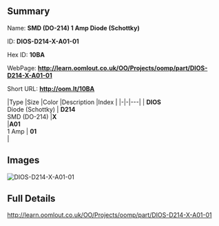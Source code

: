 

## Summary
 
Name: __SMD (DO-214) 1 Amp Diode (Schottky)__

ID: __DIOS-D214-X-A01-01__

Hex ID: __10BA__

WebPage: __http://learn.oomlout.co.uk/OO/Projects/oomp/part/DIOS-D214-X-A01-01__

Short URL: __http://oom.lt/10BA__


|Type   |Size   |Color   |Description   |Index   |
|-|-|---|
| __DIOS__ <br>Diode (Schottky)  | __D214__<br>SMD (DO-214)   |__X__<br>    |__A01__<br>1 Amp    | __01__<br>  |


## Images
![DIOS-D214-X-A01-01](http://oomlout.com/oomp-gen/parts/DIOS-D214-X-A01-01/DIOS-D214-X-A01-01_420.jpg)

## Full Details

 http://learn.oomlout.co.uk/OO/Projects/oomp/part/DIOS-D214-X-A01-01

